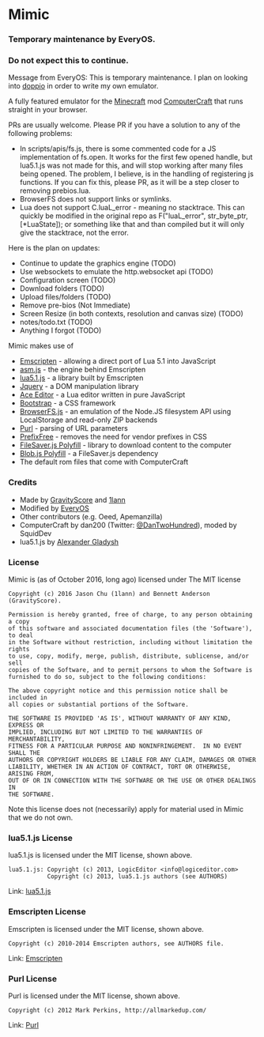 # Mimic

### Temporary maintenance by EveryOS.
### Do not expect this to continue.

Message from EveryOS: This is temporary maintenance. I plan on looking into
[doppio](https://github.com/plasma-umass/doppio) in order to write my own emulator.

A fully featured emulator for the [Minecraft](http://minecraft.net) mod [ComputerCraft](http://computercraft.info) that runs straight in your browser.

PRs are usually welcome. Please PR if you have a solution to any of the following problems:
* In scripts/apis/fs.js, there is some commented code for a JS implementation of fs.open. 
It works for the first few opened handle, but lua5.1.js was not made for this, and will stop working after many files being opened.
The problem, I believe, is in the handling of registering js functions.
If you can fix this, please PR, as it will be a step closer to removing prebios.lua.
* BrowserFS does not support links or symlinks.
* Lua does not support C.luaL_error - meaning no stacktrace. This can quickly be modified in the 
original repo as F("luaL_error", str_byte_ptr, [*LuaState]); or something like that and than compiled
but it will only give the stacktrace, not the error.


Here is the plan on updates:
* Continue to update the graphics engine (TODO)
* Use websockets to emulate the http.websocket api (TODO)
* Configuration screen (TODO)
* Download folders (TODO)
* Upload files/folders (TODO)
* Remove pre-bios (Not Immediate)
* Screen Resize (in both contexts, resolution and canvas size) (TODO)
* notes/todo.txt (TODO)
* Anything I forgot (TODO)

Mimic makes use of
* [Emscripten](https://github.com/kripken/emscripten) - allowing a direct port of Lua 5.1 into JavaScript
* [asm.js](http://asmjs.org/) - the engine behind Emscripten
* [lua5.1.js](https://github.com/logiceditor-com/lua5.1.js/) - a library built by Emscripten
* [Jquery](http://jquery.com/) - a DOM manipulation library
* [Ace Editor](http://ace.c9.io/) - a Lua editor written in pure JavaScript
* [Bootstrap](http://getbootstrap.com/) - a CSS framework
* [BrowserFS.js](https://github.com/jvilk/BrowserFS) - an emulation of the Node.JS filesystem API using LocalStorage and read-only ZIP backends
* [Purl](https://github.com/allmarkedup/purl) - parsing of URL parameters
* [PrefixFree](http://leaverou.github.io/prefixfree/) - removes the need for vendor prefixes in CSS
* [FileSaver.js Polyfill](https://github.com/eligrey/FileSaver.js) - library to download content to the computer
* [Blob.js Polyfill](https://github.com/eligrey/Blob.js) - a FileSaver.js dependency
* The default rom files that come with ComputerCraft


### Credits

* Made by [GravityScore](https://github.com/GravityScore) and [1lann](https://github.com/1lann)
* Modified by [EveryOS](https://github.com/jasonthekitten)
* Other contributors (e.g. Oeed, Apemanzilla)
* ComputerCraft by dan200 (Twitter: [@DanTwoHundred](https://twitter.com/dan200)), moded by SquidDev
* lua5.1.js by [Alexander Gladysh](https://github.com/agladysh)


### License

Mimic is (as of October 2016, long ago) licensed under The MIT license

```
Copyright (c) 2016 Jason Chu (1lann) and Bennett Anderson (GravityScore).

Permission is hereby granted, free of charge, to any person obtaining a copy
of this software and associated documentation files (the 'Software'), to deal
in the Software without restriction, including without limitation the rights
to use, copy, modify, merge, publish, distribute, sublicense, and/or sell
copies of the Software, and to permit persons to whom the Software is
furnished to do so, subject to the following conditions:

The above copyright notice and this permission notice shall be included in
all copies or substantial portions of the Software.

THE SOFTWARE IS PROVIDED 'AS IS', WITHOUT WARRANTY OF ANY KIND, EXPRESS OR
IMPLIED, INCLUDING BUT NOT LIMITED TO THE WARRANTIES OF MERCHANTABILITY,
FITNESS FOR A PARTICULAR PURPOSE AND NONINFRINGEMENT.  IN NO EVENT SHALL THE
AUTHORS OR COPYRIGHT HOLDERS BE LIABLE FOR ANY CLAIM, DAMAGES OR OTHER
LIABILITY, WHETHER IN AN ACTION OF CONTRACT, TORT OR OTHERWISE, ARISING FROM,
OUT OF OR IN CONNECTION WITH THE SOFTWARE OR THE USE OR OTHER DEALINGS IN
THE SOFTWARE.
```

Note this license does not (necessarily) apply for material used in Mimic that we do not own.


### lua5.1.js License

lua5.1.js is licensed under the MIT license, shown above.

```
lua5.1.js: Copyright (c) 2013, LogicEditor <info@logiceditor.com>
           Copyright (c) 2013, lua5.1.js authors (see AUTHORS)
```

Link: [lua5.1.js](https://github.com/logiceditor-com/lua5.1.js/)


### Emscripten License

Emscripten is licensed under the MIT license, shown above.

```
Copyright (c) 2010-2014 Emscripten authors, see AUTHORS file.
```

Link: [Emscripten](https://github.com/kripken/emscripten)

### Purl License

Purl is licensed under the MIT license, shown above.

```
Copyright (c) 2012 Mark Perkins, http://allmarkedup.com/
```

Link: [Purl](https://github.com/allmarkedup/purl)
